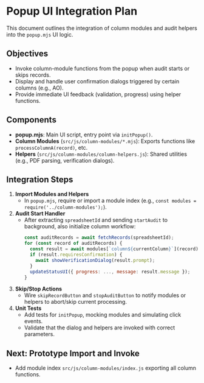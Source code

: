 # Popup UI Integration Plan

This document outlines the integration of column modules and audit helpers into the `popup.mjs` UI logic.

## Objectives

- Invoke column-module functions from the popup when audit starts or skips records.
- Display and handle user confirmation dialogs triggered by certain columns (e.g., AO).
- Provide immediate UI feedback (validation, progress) using helper functions.

## Components

- **popup.mjs**: Main UI script, entry point via `initPopup()`.
- **Column Modules** (`src/js/column-modules/*.mjs`): Exports functions like `processColumnA(record)`, etc.
- **Helpers** (`src/js/column-modules/column-helpers.js`): Shared utilities (e.g., PDF parsing, verification dialogs).

## Integration Steps

1. **Import Modules and Helpers**
   - In `popup.mjs`, require or import a module index (e.g., `const modules = require('../column-modules');`).
2. **Audit Start Handler**
   - After extracting `spreadsheetId` and sending `startAudit` to background, also initialize column workflow:
     ```js
     const auditRecords = await fetchRecords(spreadsheetId);
     for (const record of auditRecords) {
       const result = await modules[`column${currentColumn}`](record);
       if (result.requiresConfirmation) {
         await showVerificationDialog(result.prompt);
       }
       updateStatusUI({ progress: ..., message: result.message });
     }
     ```
3. **Skip/Stop Actions**
   - Wire `skipRecordButton` and `stopAuditButton` to notify modules or helpers to abort/skip current processing.
4. **Unit Tests**
   - Add tests for `initPopup`, mocking modules and simulating click events.
   - Validate that the dialog and helpers are invoked with correct parameters.

## Next: Prototype Import and Invoke

- Add module index `src/js/column-modules/index.js` exporting all column functions.
